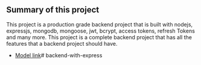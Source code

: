 ## Summary of this project

This project is a production grade backend project that is built with nodejs, expressjs, mongodb, mongoose, jwt, bcrypt, access tokens, refresh Tokens and many more. This project is a complete backend project that has all the features that a backend project should have.


- [Model link](https://app.eraser.io/workspace/YtPqZ1VogxGy1jzIDkzj?origin=share)#   b a c k e n d - w i t h - e x p r e s s 
 
 
